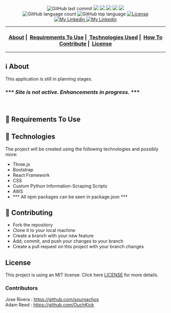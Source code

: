 <p align="center">
  <img alt="GitHub last commit" src="https://img.shields.io/github/last-commit/OuchKick/pQuaker">
  <img src="https://img.shields.io/badge/node-%3E%3D%2010.0.0-brightgreen">
  <img src="https://img.shields.io/badge/website-up-brightgreen">
  <img src="https://img.shields.io/github/issues/OuchKick/pQuaker">
  <img src="https://img.shields.io/github/issues-closed-raw/OuchKick/pQuaker">
  <img src="https://img.shields.io/github/issues-pr-closed-raw/OuchKick/pQuaker">
  </br>
  <img alt="GitHub language count" src="https://img.shields.io/github/languages/count/OuchKick/pQuaker">
  <img alt="GitHub top language" src="https://img.shields.io/github/languages/top/OuchKick/pQuaker">
  <a href="LICENSE">
    <img alt="License" src="https://img.shields.io/badge/license-MIT-%23F8952D">
  </a>
    </br>
  <a href="https://www.linkedin.com/in/jose-rivera-343bb9208/">
    <img alt="My Linkedin" src="https://img.shields.io/badge/Jose Rivera-%230077B5?style=social&logo=linkedin">
  </a>
  <a href="https://www.linkedin.com/in/adam-reed1/">
    <img alt="My Linkedin" src="https://img.shields.io/badge/Adam Reed-%230077B5?style=social&logo=linkedin">
  </a>
</p>

___

<h3 align="center">
  <a href="#information_source-about">About</a>&nbsp;|&nbsp;
  <a href="#seedling-requirements-to-use">Requirements To Use</a>&nbsp;|&nbsp;
  <a href="#rocket-technologies">Technologies Used</a>&nbsp;|&nbsp;
  <a href="#link-contributing">How To Contribute</a>&nbsp;|&nbsp;
  <a href="#license">License</a>
</h3>

___


## :information_source: About

This application is still in planning stages. <br>
### *** ***Site is not active. Enhancements in progress.*** *** ### 
<br>

## :seedling: Requirements To Use


## :rocket: Technologies 

The project will be created using the following technologies and possibly more:

- Three.js
- Bootstrap
- React Framework
- CSS
- Custom Python Information-Scraping Scripts
- AWS
- *** All npm packages can be seen in package.json ***

## :link: Contributing 

- Fork the repository
- Clone it to your local machine
- Create a branch with your new feature
- Add, commit, and push your changes to your branch
- Create a pull request on this project with your branch changes

## License 

This project is using an MIT license. Click here [LICENSE](LICENSE) for more details.

### Contributors
Jose Rivera : https://github.com/sournachos  
Adam Reed : https://github.com/OuchKick  

